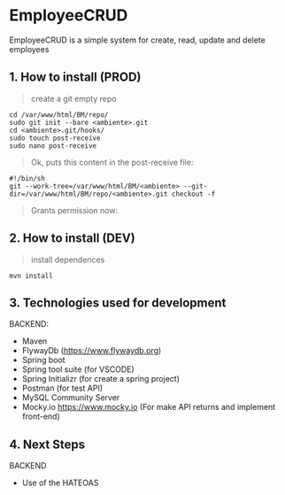 # EmployeeCRUD
EmployeeCRUD is a simple system for create, read, update and delete employees

## 1. How to install (PROD)

> create a git empty repo

```
cd /var/www/html/BM/repo/
sudo git init --bare <ambiente>.git
cd <ambiente>.git/hooks/
sudo touch post-receive
sudo nano post-receive
```

> Ok, puts this content in the post-receive file:

```
#!/bin/sh
git --work-tree=/var/www/html/BM/<ambiente> --git-dir=/var/www/html/BM/repo/<ambiente>.git checkout -f
```

> Grants permission now:



## 2. How to install (DEV)

> install dependences

```
mvn install
```

## 3. Technologies used for development

BACKEND:
*  Maven
*  FlywayDb (https://www.flywaydb.org)
*  Spring boot
*  Spring tool suite (for VSCODE)
*  Spring Initializr (for create a spring project)
*  Postman (for test API)
*  MySQL Community Server
*  Mocky.io https://www.mocky.io (For make API returns and implement front-end)

## 4. Next Steps

BACKEND
*  Use of the HATEOAS
